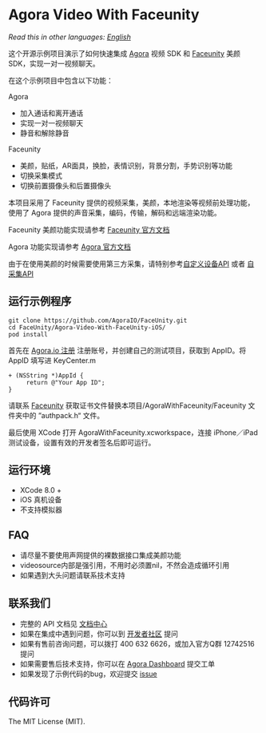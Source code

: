 # Agora Video With Faceunity

*Read this in other languages: [English](README.md)*

这个开源示例项目演示了如何快速集成 [Agora](www.agora.io) 视频 SDK 和 [Faceunity](http://www.faceunity.com) 美颜 SDK，实现一对一视频聊天。

在这个示例项目中包含以下功能：

Agora 

- 加入通话和离开通话
- 实现一对一视频聊天
- 静音和解除静音

Faceunity

- 美颜，贴纸，AR面具，换脸，表情识别，背景分割，手势识别等功能
- 切换采集模式
- 切换前置摄像头和后置摄像头

本项目采用了 Faceunity 提供的视频采集，美颜，本地渲染等视频前处理功能，使用了 Agora 提供的声音采集，编码，传输，解码和远端渲染功能。

Faceunity 美颜功能实现请参考 [Faceunity 官方文档](http://www.faceunity.com/technical/)

Agora 功能实现请参考 [Agora 官方文档](https://docs.agora.io/cn/2.1.2/product/Interactive%20Broadcast/API%20Reference/live_video_ios?platform=iOS)

由于在使用美颜的时候需要使用第三方采集，请特别参考[自定义设备API](https://docs.agora.io/cn/2.1.2/product/Interactive%20Broadcast/API%20Reference/custom_live_ios?platform=iOS#agoravideosourceprotocol)  或者 [自采集API](https://docs.agora.io/cn/2.1.2/product/Interactive%20Broadcast/API%20Reference/custom_live_ios?platform=iOS#agoravideosourceprotocol)

## 运行示例程序

```
git clone https://github.com/AgoraIO/FaceUnity.git
cd FaceUnity/Agora-Video-With-FaceUnity-iOS/
pod install 
```

首先在 [Agora.io 注册](https://dashboard.agora.io/cn/signup/) 注册账号，并创建自己的测试项目，获取到 AppID。将 AppID 填写进 KeyCenter.m

```
+ (NSString *)AppId {
     return @"Your App ID";
}
```

请联系 [Faceunity](http://www.faceunity.com) 获取证书文件替换本项目/AgoraWithFaceunity/Faceunity 文件夹中的 ”authpack.h“ 文件。

最后使用 XCode 打开 AgoraWithFaceunity.xcworkspace，连接 iPhone／iPad 测试设备，设置有效的开发者签名后即可运行。

## 运行环境
* XCode 8.0 +
* iOS 真机设备
* 不支持模拟器

## FAQ
- 请尽量不要使用声网提供的裸数据接口集成美颜功能
- videosource内部是强引用，不用时必须置nil，不然会造成循环引用
- 如果遇到大头问题请联系技术支持

## 联系我们

- 完整的 API 文档见 [文档中心](https://docs.agora.io/cn/)
- 如果在集成中遇到问题，你可以到 [开发者社区](https://dev.agora.io/cn/) 提问
- 如果有售前咨询问题，可以拨打 400 632 6626，或加入官方Q群 12742516 提问
- 如果需要售后技术支持，你可以在 [Agora Dashboard](https://dashboard.agora.io) 提交工单
- 如果发现了示例代码的bug，欢迎提交 [issue](https://github.com/AgoraIO/Agora-Video-With-FaceUnity-iOS/issues)

## 代码许可

The MIT License (MIT).


